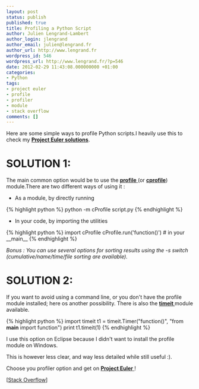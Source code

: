 ```yaml
---
layout: post
status: publish
published: true
title: Profiling a Python Script
author: Julien Lengrand-Lambert
author_login: jlengrand
author_email: julien@lengrand.fr
author_url: http://www.lengrand.fr
wordpress_id: 546
wordpress_url: http://www.lengrand.fr/?p=546
date: 2012-02-29 11:43:08.000000000 +01:00
categories:
- Python
tags:
- project euler
- profile
- profiler
- module
- stack overflow
comments: []
---
```

Here are some simple ways to profile Python scripts.I heavily use this to check my <strong><a title="PE solutions" href="https://github.com/jlengrand/project_euler" target="_blank">Project Euler solutions</a></strong>.
<h1></h1>
<h1><strong>SOLUTION 1:</strong></h1>
The main common option would be to use the <a title="profile" href="http://docs.python.org/library/profile.html?highlight=profile#cProfile" target="_blank"><strong>profile</strong> </a>(or <strong><a title="cprofile" href="http://docs.python.org/library/profile.html?highlight=profile#cProfile" target="_blank">cprofile</a></strong>) module.There are two different ways of using it :
<ul>
	<li>As a module, by directly running</li>
</ul>
<div>{% highlight python %}
python -m cProfile script.py
{% endhighlight %}

</div>
<div></div>
<div>
<ul>
	<li>In your code, by importing the utilities</li>
</ul>
<div>{% highlight python %}
import cProfile
cProfile.run('function()') # in your __main__
{% endhighlight %}

<em>Bonus : You can use several options for sorting results using the -s switch (cumulative/name/time/file sorting are available).</em>
<h1><strong>SOLUTION 2:</strong></h1>
If you want to avoid using a command line, or you don't have the profile module installed; here os another possibility. There is also the <strong><a title="timeit module" href="http://docs.python.org/library/timeit.html" target="_blank">timeit </a></strong>module available.

{% highlight python %}
import timeit
t1 = timeit.Timer("function()", "from __main__ import function")
print t1.timeit(1)
{% endhighlight %}

I use this option on Eclipse because I didn't want to install the profile module on Windows.

This is however less clear, and way less detailed while still useful :).

Choose you profiler option and get on <a title="PE" href="http://projecteuler.net/" target="_blank"><strong>Project Euler</strong> </a>!

[<a title="SO" href="http://stackoverflow.com/questions/582336/how-can-you-profile-a-python-script" target="_blank">Stack Overflow</a>]

</div>
</div>
